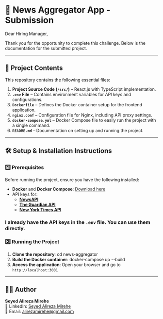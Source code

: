 # 📰 News Aggregator App - Submission

Dear Hiring Manager,

Thank you for the opportunity to complete this challenge. Below is the documentation for the submitted project.

---

## 📂 **Project Contents**
This repository contains the following essential files:

1. **Project Source Code (`/src/`)** – React.js with TypeScript implementation.
2. **`.env` File** – Contains environment variables for API keys and configurations.
3. **`Dockerfile`** – Defines the Docker container setup for the frontend application.
4. **`nginx.conf`** – Configuration file for Nginx, including API proxy settings.
5. **`docker-compose.yml`** – Docker Compose file to easily run the project with a single command.
6. **`README.md`** – Documentation on setting up and running the project.

---

## 🛠 **Setup & Installation Instructions**

### **1️⃣ Prerequisites**
Before running the project, ensure you have the following installed:
- **Docker** and **Docker Compose**: [Download here](https://www.docker.com/get-started)
- API keys for:
    - **[NewsAPI](https://newsapi.org/)**
    - **[The Guardian API](https://open-platform.theguardian.com/)**
    - **[New York Times API](https://developer.nytimes.com/)**

### I already have the API keys in the `.env` file. You can use them directly.

### **2️⃣ Running the Project**
1. **Clone the repository**:
    cd news-aggregator
2. **Build the Docker container**:
    docker-compose up --build
3. **Access the application**:
    Open your browser and go to `http://localhost:3001`

---

## 👨‍💻 **Author**
**Seyed Alireza Mirehe**  
🔗 LinkedIn: [Seyed Alireza Mirehe](https://www.linkedin.com/in/seyed-alireza-mirehe/)  
📧 Email: [alirezamirehe@gmail.com](mailto:alirezamirehe@gmail.com)

